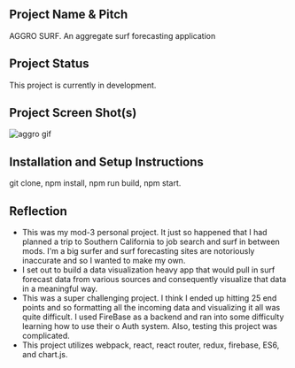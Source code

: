 ## Project Name & Pitch
AGGRO SURF. An aggregate surf forecasting application

## Project Status
This project is currently in development. 

## Project Screen Shot(s)   
![aggro gif](http://recordit.co/djZVJtqGCp.gif)

## Installation and Setup Instructions

git clone, npm install, npm run build, npm start.

## Reflection

  - This was my mod-3 personal project. It just so happened that I had planned a trip to Southern California to job search and surf in between mods. I'm a big surfer and surf forecasting sites are notoriously inaccurate and so I wanted to make my own.
  - I set out to build a data visualization heavy app that would pull in surf forecast data from various sources and consequently visualize that data in a meaningful way.
  - This was a super challenging project. I think I ended up hitting 25 end points and so formatting all the incoming data and visualizing it all was quite difficult. I used FireBase as a backend and ran into some difficulty learning how to use their o Auth system. Also, testing this project was complicated.
  - This project utilizes webpack, react, react router, redux, firebase, ES6, and chart.js.


